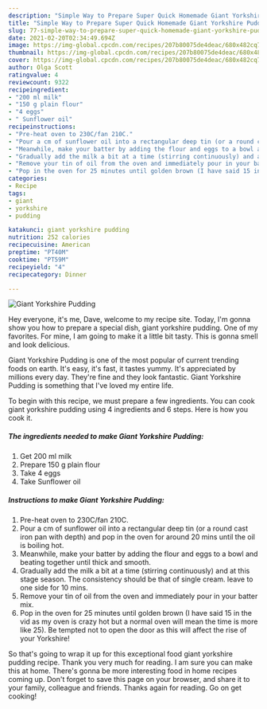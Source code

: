 ```yaml
---
description: "Simple Way to Prepare Super Quick Homemade Giant Yorkshire Pudding"
title: "Simple Way to Prepare Super Quick Homemade Giant Yorkshire Pudding"
slug: 77-simple-way-to-prepare-super-quick-homemade-giant-yorkshire-pudding
date: 2021-02-20T02:34:49.694Z
image: https://img-global.cpcdn.com/recipes/207b80075de4deac/680x482cq70/giant-yorkshire-pudding-recipe-main-photo.jpg
thumbnail: https://img-global.cpcdn.com/recipes/207b80075de4deac/680x482cq70/giant-yorkshire-pudding-recipe-main-photo.jpg
cover: https://img-global.cpcdn.com/recipes/207b80075de4deac/680x482cq70/giant-yorkshire-pudding-recipe-main-photo.jpg
author: Olga Scott
ratingvalue: 4
reviewcount: 9322
recipeingredient:
- "200 ml milk"
- "150 g plain flour"
- "4 eggs"
- " Sunflower oil"
recipeinstructions:
- "Pre-heat oven to 230C/fan 210C."
- "Pour a cm of sunflower oil into a rectangular deep tin (or a round cast iron pan with depth) and pop in the oven for around 20 mins until the oil is boiling hot."
- "Meanwhile, make your batter by adding the flour and eggs to a bowl and beating together until thick and smooth."
- "Gradually add the milk a bit at a time (stirring continuously) and at this stage season. The consistency should be that of single cream. leave to one side for 10 mins."
- "Remove your tin of oil from the oven and immediately pour in your batter mix."
- "Pop in the oven for 25 minutes until golden brown (I have said 15 in the vid as my oven is crazy hot but a normal oven will mean the time is more like 25). Be tempted not to open the door as this will affect the rise of your Yorkshire!"
categories:
- Recipe
tags:
- giant
- yorkshire
- pudding

katakunci: giant yorkshire pudding 
nutrition: 252 calories
recipecuisine: American
preptime: "PT40M"
cooktime: "PT59M"
recipeyield: "4"
recipecategory: Dinner

---
```



![Giant Yorkshire Pudding](https://img-global.cpcdn.com/recipes/207b80075de4deac/680x482cq70/giant-yorkshire-pudding-recipe-main-photo.jpg)

Hey everyone, it's me, Dave, welcome to my recipe site. Today, I'm gonna show you how to prepare a special dish, giant yorkshire pudding. One of my favorites. For mine, I am going to make it a little bit tasty. This is gonna smell and look delicious.



Giant Yorkshire Pudding is one of the most popular of current trending foods on earth. It's easy, it's fast, it tastes yummy. It's appreciated by millions every day. They're fine and they look fantastic. Giant Yorkshire Pudding is something that I've loved my entire life.


To begin with this recipe, we must prepare a few ingredients. You can cook giant yorkshire pudding using 4 ingredients and 6 steps. Here is how you cook it.

<!--inarticleads1-->

##### The ingredients needed to make Giant Yorkshire Pudding:

1. Get 200 ml milk
1. Prepare 150 g plain flour
1. Take 4 eggs
1. Take  Sunflower oil




<!--inarticleads2-->

##### Instructions to make Giant Yorkshire Pudding:

1. Pre-heat oven to 230C/fan 210C.
1. Pour a cm of sunflower oil into a rectangular deep tin (or a round cast iron pan with depth) and pop in the oven for around 20 mins until the oil is boiling hot.
1. Meanwhile, make your batter by adding the flour and eggs to a bowl and beating together until thick and smooth.
1. Gradually add the milk a bit at a time (stirring continuously) and at this stage season. The consistency should be that of single cream. leave to one side for 10 mins.
1. Remove your tin of oil from the oven and immediately pour in your batter mix.
1. Pop in the oven for 25 minutes until golden brown (I have said 15 in the vid as my oven is crazy hot but a normal oven will mean the time is more like 25). Be tempted not to open the door as this will affect the rise of your Yorkshire!




So that's going to wrap it up for this exceptional food giant yorkshire pudding recipe. Thank you very much for reading. I am sure you can make this at home. There's gonna be more interesting food in home recipes coming up. Don't forget to save this page on your browser, and share it to your family, colleague and friends. Thanks again for reading. Go on get cooking!
